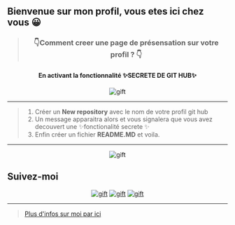 
## Bienvenue sur mon profil, vous etes ici chez vous 😀
> <h3 align="center">👇Comment creer une page de présensation sur votre profil ? 👇<h3>
  <h4 align="center">En activant la fonctionnalité <strong>✨SECRETE DE GIT HUB✨</strong></h4>

<p align="center">
<img src="https://media.giphy.com/media/QvSqKdU7PCRTaKQkNX/giphy.gif" alt="gift">
  <link rel="icon" href="animated_favicon.gif" type="image/gif">
</p>

***

> 1. Créer un **New repository** avec le nom de votre profil git hub
> 2. Un message apparaitra alors et vous signalera que vous avez decouvert une ✨fonctionalité secrete ✨
> 3. Enfin créer un fichier **README.MD** et voila.

***
<p align="center">
<img src="https://media.giphy.com/media/z1HJbQX5J33aEqxREi/giphy.gif" alt="gift">
</p>

## Suivez-moi 
<p align="center">
<a href="https://www.facebook.com/rismooo/">
<img src="https://files.softicons.com/download/social-media-icons/social-media-buttons-by-hakan-ertan/png/66x66/facebook.png" alt="gift"></a>
<a href="https://www.linkedin.com/in/m-s-91700619b">
<img src="https://files.softicons.com/download/social-media-icons/social-media-buttons-by-hakan-ertan/png/66x66/linkedin.png" alt="gift"></a>
<a href="https://rismo.fr">
<img src="https://zupimages.net/up/21/53/e5y1.png" alt="gift"></a> 
</p>

***

> [Plus d'infos sur moi par ici ](https://rismo.fr)
